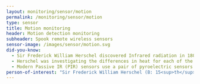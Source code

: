 ```yaml
---
layout: monitoring/sensor/motion
permalink: /monitoring/sensor/motion
type: sensor
title: Motion monitoring
header: Motion detection monitoring
subheader: Spook remote wireless sensors
sensor-image: /images/sensor/motion.svg
did-you-know:
  - Sir Frederick William Herschel discovered Infrared radiation in 1800 which was described back then as "invisible radiation in the spectrum of light lower in energy than red light". He was aware of Sir Issac Newton’s discovery that sunlight could be separated into different colours using refraction through a glass prism. 
  - Herschel was investigating the differences in heat for each of the light forms he called the "thermometrical spectrum". In doing so he discovered that there was a temperature just beyond the red portion of the rainbow spectrum and found this area had the highest temperature of all. Herschel's experiments lead to the discovery of infrared light however the term infrared was coined approximately 75 years later. 
  - Modern Passive IR (PIR) sensors use a pair of pyroelectric sensors (the ability of certain materials to generate an electrical potential when they are heated or cooled) to detect heat energy. The two sensors are beside each other, and when the signal differential between the two sensors changes, for example if a person enters the room, the sensor invokes a switch.
person-of-interest: "Sir Frederick William Herschel (B: 15<sup>th</sup> November 1738 - D: 25<sup>th</sup> August 1822)"
---
```

